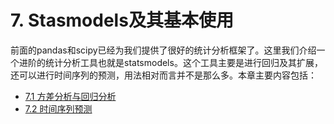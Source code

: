# 7. Stasmodels及其基本使用

前面的pandas和scipy已经为我们提供了很好的统计分析框架了。这里我们介绍一个进阶的统计分析工具也就是statsmodels。这个工具主要是进行回归及其扩展，还可以进行时间序列的预测，用法相对而言并不是那么多。本章主要内容包括：

- [7.1 方差分析与回归分析](./7.1-方差分析与回归分析.md)
- [7.2 时间序列预测](./7.2-时间序列预测.md)

